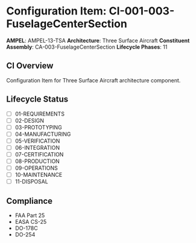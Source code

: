 # Configuration Item: CI-001-003-FuselageCenterSection

**AMPEL**: AMPEL-13-TSA
**Architecture**: Three Surface Aircraft
**Constituent Assembly**: CA-003-FuselageCenterSection
**Lifecycle Phases**: 11

## CI Overview
Configuration Item for Three Surface Aircraft architecture component.

## Lifecycle Status
- [ ] 01-REQUIREMENTS
- [ ] 02-DESIGN
- [ ] 03-PROTOTYPING
- [ ] 04-MANUFACTURING
- [ ] 05-VERIFICATION
- [ ] 06-INTEGRATION
- [ ] 07-CERTIFICATION
- [ ] 08-PRODUCTION
- [ ] 09-OPERATIONS
- [ ] 10-MAINTENANCE
- [ ] 11-DISPOSAL

## Compliance
- FAA Part 25
- EASA CS-25
- DO-178C
- DO-254

